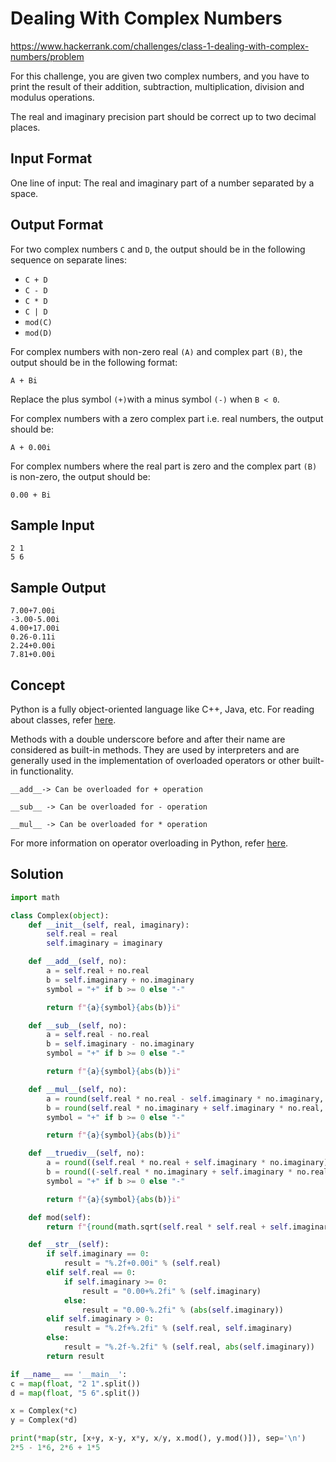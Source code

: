 # Dealing With Complex Numbers

https://www.hackerrank.com/challenges/class-1-dealing-with-complex-numbers/problem

For this challenge, you are given two complex numbers, and you have to print the result of their addition, subtraction, multiplication, division and modulus operations.

The real and imaginary precision part should be correct up to two decimal places.

## Input Format

One line of input: The real and imaginary part of a number separated by a space.

## Output Format

For two complex numbers `C` and `D`, the output should be in the following sequence on separate lines:

* `C + D`
* `C - D`
* `C * D`
* `C | D`
* `mod(C)`
* `mod(D)`

For complex numbers with non-zero real `(A)` and complex part `(B)`, the output should be in the following format:

`A + Bi`

Replace the plus symbol `(+)`with a minus symbol `(-)` when `B < 0`.

For complex numbers with a zero complex part i.e. real numbers, the output should be:

`A + 0.00i`

For complex numbers where the real part is zero and the complex part `(B)` is non-zero, the output should be:

`0.00 + Bi`

## Sample Input

```
2 1
5 6
```

## Sample Output

```
7.00+7.00i
-3.00-5.00i
4.00+17.00i
0.26-0.11i
2.24+0.00i
7.81+0.00i
```

## Concept

Python is a fully object-oriented language like C++, Java, etc. For reading about classes, refer [here](http://www.diveintopython3.net/iterators.html#defining-classes).

Methods with a double underscore before and after their name are considered as built-in methods. They are used by interpreters and are generally used in the implementation of overloaded operators or other built-in functionality.

```
__add__-> Can be overloaded for + operation
```

```
__sub__ -> Can be overloaded for - operation
```

```
__mul__ -> Can be overloaded for * operation
```

For more information on operator overloading in Python, refer [here](http://docs.python.org/3.2/reference/datamodel.html).

## Solution

```py
import math

class Complex(object):
    def __init__(self, real, imaginary):
        self.real = real
        self.imaginary = imaginary

    def __add__(self, no):
        a = self.real + no.real
        b = self.imaginary + no.imaginary
        symbol = "+" if b >= 0 else "-"

        return f"{a}{symbol}{abs(b)}i"

    def __sub__(self, no):
        a = self.real - no.real
        b = self.imaginary - no.imaginary
        symbol = "+" if b >= 0 else "-"

        return f"{a}{symbol}{abs(b)}i"

    def __mul__(self, no):
        a = round(self.real * no.real - self.imaginary * no.imaginary, 2)
        b = round(self.real * no.imaginary + self.imaginary * no.real, 2)
        symbol = "+" if b >= 0 else "-"

        return f"{a}{symbol}{abs(b)}i"

    def __truediv__(self, no):
        a = round((self.real * no.real + self.imaginary * no.imaginary) / (no.mod() * no.mod()), 2)
        b = round((-self.real * no.imaginary + self.imaginary * no.real) / (no.mod() * no.mod()), 2)
        symbol = "+" if b >= 0 else "-"

        return f"{a}{symbol}{abs(b)}i"

    def mod(self):
        return f"{round(math.sqrt(self.real * self.real + self.imaginary * self.imaginary), 2)}+0.00i"

    def __str__(self):
        if self.imaginary == 0:
            result = "%.2f+0.00i" % (self.real)
        elif self.real == 0:
            if self.imaginary >= 0:
                result = "0.00+%.2fi" % (self.imaginary)
            else:
                result = "0.00-%.2fi" % (abs(self.imaginary))
        elif self.imaginary > 0:
            result = "%.2f+%.2fi" % (self.real, self.imaginary)
        else:
            result = "%.2f-%.2fi" % (self.real, abs(self.imaginary))
        return result

if __name__ == '__main__':
c = map(float, "2 1".split())
d = map(float, "5 6".split())

x = Complex(*c)
y = Complex(*d)

print(*map(str, [x+y, x-y, x*y, x/y, x.mod(), y.mod()]), sep='\n')
2*5 - 1*6, 2*6 + 1*5
```